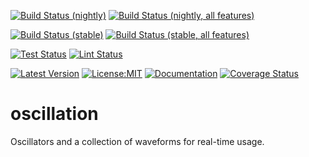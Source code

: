 [![Build Status (nightly)](https://github.com/sigurd4/oscillation/workflows/Build-nightly/badge.svg)](https://github.com/sigurd4/oscillation/actions/workflows/build-nightly.yml)
[![Build Status (nightly, all features)](https://github.com/sigurd4/oscillation/workflows/Build-nightly-all-features/badge.svg)](https://github.com/sigurd4/oscillation/actions/workflows/build-nightly-all-features.yml)

[![Build Status (stable)](https://github.com/sigurd4/oscillation/workflows/Build-stable/badge.svg)](https://github.com/sigurd4/oscillation/actions/workflows/build-stable.yml)
[![Build Status (stable, all features)](https://github.com/sigurd4/oscillation/workflows/Build-stable-all-features/badge.svg)](https://github.com/sigurd4/oscillation/actions/workflows/build-stable-all-features.yml)

[![Test Status](https://github.com/sigurd4/oscillation/workflows/Test/badge.svg)](https://github.com/sigurd4/oscillation/actions/workflows/test.yml)
[![Lint Status](https://github.com/sigurd4/oscillation/workflows/Lint/badge.svg)](https://github.com/sigurd4/oscillation/actions/workflows/lint.yml)

[![Latest Version](https://img.shields.io/crates/v/oscillation.svg)](https://crates.io/crates/oscillation)
[![License:MIT](https://img.shields.io/badge/License-MIT-yellow.svg)](https://opensource.org/licenses/MIT)
[![Documentation](https://img.shields.io/docsrs/oscillation)](https://docs.rs/oscillation)
[![Coverage Status](https://img.shields.io/codecov/c/github/sigurd4/oscillation)](https://app.codecov.io/github/sigurd4/oscillation)

# oscillation

Oscillators and a collection of waveforms for real-time usage.